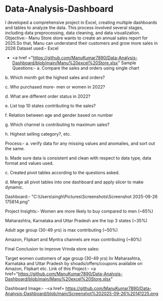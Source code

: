 # Data-Analysis-Dashboard
 I developed a comprehensive project in Excel, creating multiple dashboards and tables to analyze the data. This process involved several stages, including data preprocessing, data cleaning, and data visualization.
 Objective:- Manu Store store wants to create an annual sales report for 2025.So that, Manu can understand their customers and grow more sales in 2026
 Dataset used:- Excel

 - <a href ="https://github.com/ManuKumar7890/Data-Analysis-Dashboard/blob/main/Manu%20excel%20Store.xlsx"
 Sample Questions:-
a.	Compare the sales and orders using single chart

b.	Which month got the highest sales and orders?

c.	Who purchased more- men or women in 2022?

d.	What are different order status in 2022?

e.	List top 10 states contributing to the sales?

f.	Relation between age and gender based on number

g.	Which channel is contributing to maximum sales?

h.	Highest selling category?, etc.

  Process:-
a.	verify data for any missing values and anomalies, and sort out the same.

b.	Made sure data is consistent and clean with respect to data type, data format and values used.

c.	Created pivot tables according to the questions asked.

d.	Merge all pivot tables into one dashboard and apply slicer to make dynamic.

Dashboard:- "C:\Users\singh\Pictures\Screenshots\Screenshot 2025-09-26 175814.png"

Project Insights:- 
Women are more likely to buy compared to men (~65%)

Maharashtra, Karnataka and Uttar Pradesh are the top 3 states (~35%)

Adult age group (30-49 yrs) is max contributing (~50%)

Amazon, Flipkart and Myntra channels are max contributing (~80%)

Final Conclusion to improve Vrinda store sales:

Target women customers of age group (30-49 yrs) liv Maharashtra, Karnataka and Uttar Pradesh by shoads/offers/coupons available on Amazon, Flipkart etc.
Link of this Project:- <a href="https://github.com/ManuKumar7890/Data-Analysis-Dashboard/blob/main/Manu%20excel%20Store.xlsx"

Dashboard Image:- -<a href= https://github.com/ManuKumar7890/Data-Analysis-Dashboard/blob/main/Screenshot%202025-09-26%20141225.png

